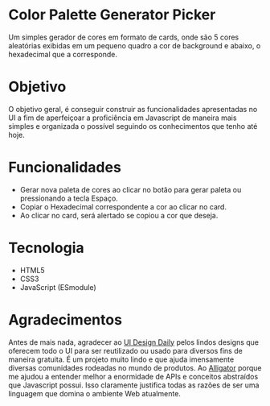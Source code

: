 # Color Palette Generator Picker
Um simples gerador de cores em formato de cards, onde são 5 cores aleatórias exibidas em um pequeno quadro a cor de background e abaixo, o hexadecimal que a corresponde.

# Objetivo
O objetivo geral, é conseguir construir as funcionalidades apresentadas no UI a fim de aperfeiçoar a proficiência em Javascript de maneira mais simples e organizada o possível seguindo os conhecimentos que tenho até hoje.

# Funcionalidades
- Gerar nova paleta de cores ao clicar no botão para gerar paleta ou pressionando a tecla Espaço.
- Copiar o Hexadecimal correspondente a cor ao clicar no card. 
- Ao clicar no card, será alertado se copiou a cor que deseja.
# Tecnologia
- HTML5
- CSS3
- JavaScript (ESmodule)

# Agradecimentos
Antes de mais nada, agradecer ao [UI Design Daily](https://www.uidesigndaily.com/) pelos lindos designs que oferecem todo o UI para ser reutilizado ou usado para diversos fins de maneira gratuita. É um projeto muito lindo e que ajuda imensamente diversas comunidades rodeadas no mundo de produtos. Ao [Alligator](https://alligator.io/js/copying-to-clipboard/) porque me ajudou a entender melhor a enormidade de APIs e conceitos abstraídos que Javascript possui. Isso claramente justifica todas as razões de ser uma linguagem que domina o ambiente Web atualmente.


